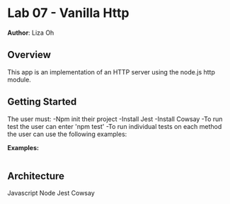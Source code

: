 # Lab 07 - Vanilla Http

**Author**: Liza Oh

## Overview
This app is an implementation of an HTTP server using the node.js http module.

## Getting Started
The user must:
-Npm init their project
-Install Jest
-Install Cowsay
-To run test the user can enter 'npm test'
-To run individual tests on each method the user can use the following examples:

**Examples:**


```javascript

```
## Architecture
Javascript
Node
Jest
Cowsay